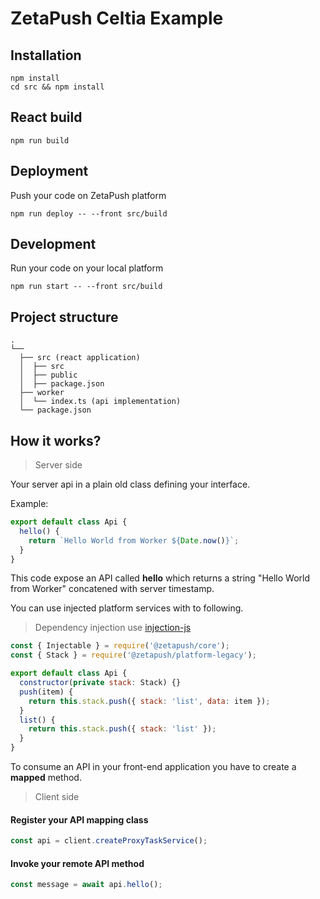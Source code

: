 # ZetaPush Celtia Example

## Installation

```console
npm install
cd src && npm install
```

## React build

```console
npm run build
```

## Deployment

Push your code on ZetaPush platform

```console
npm run deploy -- --front src/build
```

## Development

Run your code on your local platform

```console
npm run start -- --front src/build
```

## Project structure

```console
.
└──
  ├── src (react application)
  │  ├── src
  │  ├── public
  │  ├── package.json
  ├── worker
  │  └── index.ts (api implementation)
  └── package.json
```

## How it works?

> Server side

Your server api in a plain old class defining your interface.

Example:

```js
export default class Api {
  hello() {
    return `Hello World from Worker ${Date.now()}`;
  }
}
```

This code expose an API called **hello** which returns a string "Hello World from Worker" concatened with server timestamp.

You can use injected platform services with to following.

> Dependency injection use [injection-js](https://github.com/mgechev/injection-js)

```js
const { Injectable } = require('@zetapush/core');
const { Stack } = require('@zetapush/platform-legacy');

export default class Api {
  constructor(private stack: Stack) {}
  push(item) {
    return this.stack.push({ stack: 'list', data: item });
  }
  list() {
    return this.stack.push({ stack: 'list' });
  }
}
```

To consume an API in your front-end application you have to create a **mapped** method.

> Client side

#### Register your API mapping class

```js
const api = client.createProxyTaskService();
```

#### Invoke your remote API method

```js
const message = await api.hello();
```
